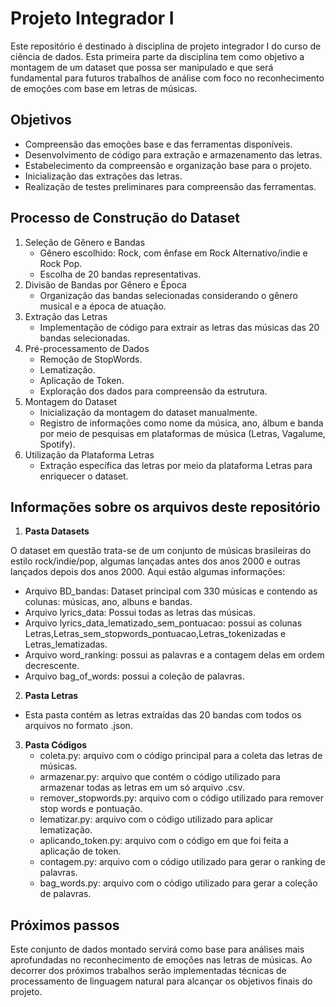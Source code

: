 # Projeto Integrador I
Este repositório é destinado à disciplina de projeto integrador I do curso de ciência de dados. Esta primeira parte da disciplina tem como objetivo a montagem de um dataset que possa ser manipulado e que será fundamental para futuros trabalhos de análise com foco no reconhecimento de emoções com base em letras de músicas. 
## Objetivos
* Compreensão das emoções base e das ferramentas disponíveis.
* Desenvolvimento de código para extração e armazenamento das letras.
* Estabelecimento da compreensão e organização base para o projeto.
* Inicialização das extrações das letras.
* Realização de testes preliminares para compreensão das ferramentas.
## Processo de Construção do Dataset
1. Seleção de Gênero e Bandas
   * Gênero escolhido: Rock, com ênfase em Rock Alternativo/indie e Rock Pop.
   * Escolha de 20 bandas representativas.
2. Divisão de Bandas por Gênero e Época
   * Organização das bandas selecionadas considerando o gênero musical e a época de atuação.
3. Extração das Letras
   * Implementação de código para extrair as letras das músicas das 20 bandas selecionadas.
4. Pré-processamento de Dados
   * Remoção de StopWords.
   * Lematização.
   * Aplicação de Token.
   * Exploração dos dados para compreensão da estrutura.
5. Montagem do Dataset
   * Inicialização da montagem do dataset manualmente.
   * Registro de informações como nome da música, ano, álbum e banda por meio de pesquisas em plataformas de música (Letras, Vagalume, Spotify).
6. Utilização da Plataforma Letras
   * Extração específica das letras por meio da plataforma Letras para enriquecer o dataset.
## Informações sobre os arquivos deste repositório
1. **Pasta Datasets** 

O dataset em questão trata-se de um conjunto de músicas brasileiras do estilo rock/indie/pop, algumas lançadas antes dos anos 2000 e outras lançados depois dos anos 2000. Aqui estão algumas informações:
* Arquivo BD_bandas: Dataset principal com 330 músicas e contendo as colunas: músicas, ano, albuns e bandas.
* Arquivo lyrics_data: Possui todas as letras das músicas.
* Arquivo lyrics_data_lematizado_sem_pontuacao: possui as colunas Letras,Letras_sem_stopwords_pontuacao,Letras_tokenizadas e Letras_lematizadas.
* Arquivo word_ranking: possui as palavras e a contagem delas em ordem decrescente.
* Arquivo bag_of_words: possui a coleção de palavras.
2. **Pasta Letras**
  * Esta pasta contém as letras extraídas das 20 bandas com todos os arquivos no formato .json.
3. **Pasta Códigos**
    * coleta.py: arquivo com o código principal para a coleta das letras de músicas.
    * armazenar.py: arquivo que contém o código utilizado para armazenar todas as letras em um só arquivo .csv.
    * remover_stopwords.py: arquivo com o código utilizado para remover stop words e pontuação.
    * lematizar.py: arquivo com o código utilizado para aplicar lematização.
    * aplicando_token.py: arquivo com o código em que foi feita a aplicação de token.
    * contagem.py: arquivo com o código utilizado para gerar o ranking de palavras.
    * bag_words.py: arquivo com o código utilizado para gerar a coleção de palavras.
## Próximos passos
Este conjunto de dados montado servirá como base para análises mais aprofundadas no reconhecimento de emoções nas letras de músicas. Ao decorrer dos próximos trabalhos serão implementadas técnicas de processamento de linguagem natural para alcançar os objetivos finais do projeto.


